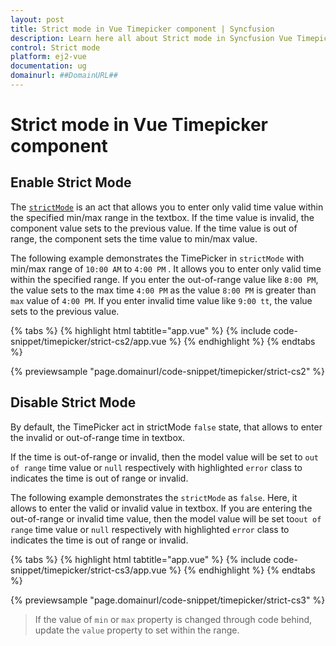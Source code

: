 ```yaml
---
layout: post
title: Strict mode in Vue Timepicker component | Syncfusion
description: Learn here all about Strict mode in Syncfusion Vue Timepicker component of Syncfusion Essential JS 2 and more.
control: Strict mode 
platform: ej2-vue
documentation: ug
domainurl: ##DomainURL##
---
```


# Strict mode in Vue Timepicker component

## Enable Strict Mode

The [`strictMode`](https://ej2.syncfusion.com/vue/documentation/api/timepicker#strictmode) is an act that allows you to enter only valid time value within the specified min/max range in the textbox. If the time value is invalid, the component value sets to the previous value. If the time value is out of range, the component sets the time value to min/max value.

The following example demonstrates the TimePicker in `strictMode` with min/max range of `10:00 AM` to `4:00 PM` . It allows you to enter only valid time within the specified range. If you enter the out-of-range value like `8:00 PM`, the value sets to the max time `4:00 PM` as the value `8:00 PM` is greater than `max` value of `4:00 PM`. If you enter invalid time value like `9:00 tt`, the value sets to the previous value.

{% tabs %}
{% highlight html tabtitle="app.vue" %}
{% include code-snippet/timepicker/strict-cs2/app.vue %}
{% endhighlight %}
{% endtabs %}
        
{% previewsample "page.domainurl/code-snippet/timepicker/strict-cs2" %}

## Disable Strict Mode

By default, the TimePicker act in strictMode `false` state, that allows to enter the invalid or out-of-range time in textbox.

If the time is out-of-range or invalid, then the model value will be set to `out of range` time value or `null` respectively with highlighted `error` class to indicates the time is out of range or invalid.

The following example demonstrates the `strictMode` as `false`. Here, it allows to enter the valid or invalid value in textbox. If you are entering the out-of-range or invalid time value, then the model value will be set to`out of range` time value or `null` respectively with highlighted `error` class to indicates the time is out of range or invalid.

{% tabs %}
{% highlight html tabtitle="app.vue" %}
{% include code-snippet/timepicker/strict-cs3/app.vue %}
{% endhighlight %}
{% endtabs %}
        
{% previewsample "page.domainurl/code-snippet/timepicker/strict-cs3" %}

> If the value of `min` or `max` property is changed through code behind, update the `value` property to set within the range.
